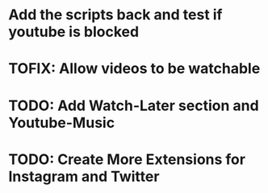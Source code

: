 # Add the scripts back and test if youtube is blocked

# TOFIX: Allow videos to be watchable 

# TODO: Add Watch-Later section and Youtube-Music

# TODO: Create More Extensions for Instagram and Twitter
